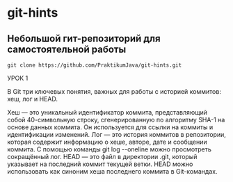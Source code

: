 # git-hints

## Небольшой гит-репозиторий для самостоятельной работы

`git clone https://github.com/PraktikumJava/git-hints.git`

УРОК 1

В Git три ключевых понятия, важных для работы с историей коммитов: хеш, лог и HEAD.

Хеш — это уникальный идентификатор коммита, представляющий собой 40-символьную строку, 
сгенерированную по алгоритму SHA-1 на основе данных коммита. 
Он используется для ссылки на коммиты и идентификации изменений.
Лог — это история коммитов в репозитории, которая содержит информацию о хеше, авторе, дате и сообщении коммита.
С помощью команды git log --oneline можно просмотреть сокращённый лог.
HEAD — это файл в директории .git, который указывает на последний коммит текущей ветки. 
HEAD можно использовать как синоним хеша последнего коммита в Git-командах.
